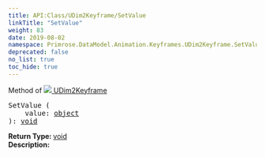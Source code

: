 ```yaml
---
title: API:Class/UDim2Keyframe/SetValue
linkTitle: "SetValue"
weight: 83
date: 2019-08-02
namespace: Primrose.DataModel.Animation.Keyframes.UDim2Keyframe.SetValue
deprecated: false
no_list: true
toc_hide: true
---
```

Method of <a href="/docs/api-reference/Class/UDim2Keyframe"><img src="/icons/silk/film.png"/>&nbsp;UDim2Keyframe</a>
<pre class="method-declaration">
SetValue (
    value: <a class="type" href="/docs/api-reference/System/object">object</a>
): <a class="type" href="/docs/api-reference/System/void">void</a></pre>
<b>Return Type: </b>
<a class="type" href="/docs/api-reference/System/void">void</a>
<br/>
<b>Description: </b>
